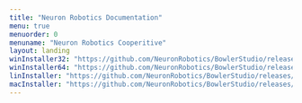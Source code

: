 ```yaml
---
title: "Neuron Robotics Documentation"
menu: true
menuorder: 0
menuname: "Neuron Robotics Cooperitive"
layout: landing
winInstaller32: "https://github.com/NeuronRobotics/BowlerStudio/releases/download/0.19.1/Windows-32-BowlerStudio-0.19.1.exe"
winInstaller64: "https://github.com/NeuronRobotics/BowlerStudio/releases/download/0.19.1/Windows-64-BowlerStudio-0.19.1.exe"
linInstaller: "https://github.com/NeuronRobotics/BowlerStudio/releases/download/0.19.1/Ubuntu-BowlerStudio-0.19.1.deb"
macInstaller: "https://github.com/NeuronRobotics/BowlerStudio/releases/download/0.19.1/MacOSX-BowlerStudio-0.19.1.zip"
---
```


